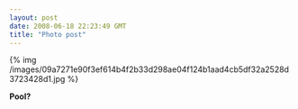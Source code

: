 ```yaml
---
layout: post
date: 2008-06-18 22:23:49 GMT
title: "Photo post"
---
```

{% img /images/09a7271e90f3ef614b4f2b33d298ae04f124b1aad4cb5df32a2528d3723428d1.jpg %}

<b>Pool?</b>
